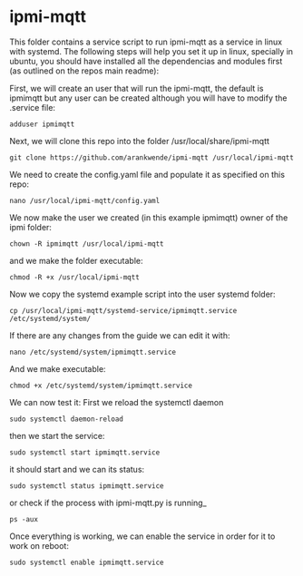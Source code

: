 # ipmi-mqtt
This folder contains a service script to run ipmi-mqtt as a service in linux with systemd.
The following steps will help you set it up in linux, specially in ubuntu, you should have installed all the dependencias and modules first (as outlined on the repos main readme):

First, we will create an user that will run the ipmi-mqtt, the default is ipmimqtt but any user can be created although you will have to modify the .service file:
```
adduser ipmimqtt
```
Next, we will clone this repo into the folder /usr/local/share/ipmi-mqtt

```
git clone https://github.com/arankwende/ipmi-mqtt /usr/local/ipmi-mqtt
```

We need to create the config.yaml file and populate it as specified on this repo:
```
nano /usr/local/ipmi-mqtt/config.yaml

```

We now make the user we created (in this example ipmimqtt) owner of the ipmi folder:
```
chown -R ipmimqtt /usr/local/ipmi-mqtt

```
and we make the folder executable:
```
chmod -R +x /usr/local/ipmi-mqtt

```

Now we copy the systemd example script into the user systemd folder:
```
cp /usr/local/ipmi-mqtt/systemd-service/ipmimqtt.service /etc/systemd/system/
```
If there are any changes from the guide we can edit it with:
```
nano /etc/systemd/system/ipmimqtt.service
```
And we make executable:
```
chmod +x /etc/systemd/system/ipmimqtt.service
```



We can now test it:
First we reload the systemctl daemon
```
sudo systemctl daemon-reload
```
then we start the service:
```
sudo systemctl start ipmimqtt.service

```

it should start and we can its status:
```
sudo systemctl status ipmimqtt.service

```
or check if the process with ipmi-mqtt.py is running_

```
ps -aux
```


Once everything is working, we can enable the service in order for it to work on reboot:

```
sudo systemctl enable ipmimqtt.service

```


